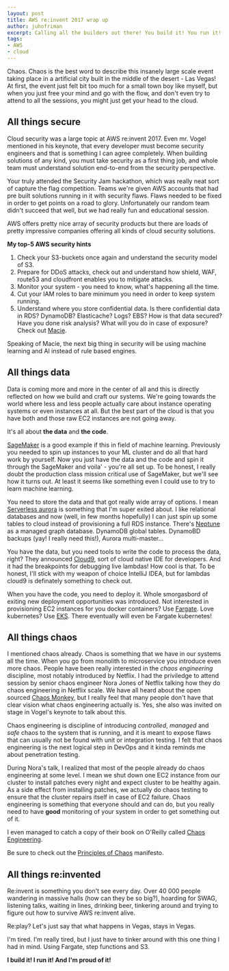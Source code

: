 ```yaml
---
layout: post
title: AWS re:invent 2017 wrap up
author: juhofriman
excerpt: Calling all the builders out there! You build it! You run it! And you are proud of it!
tags:
- AWS
- cloud
---
```


Chaos. Chaos is the best word to describe this insanely large scale event taking place in a artificial city built in the middle of the desert - Las Vegas! At first, the event just felt bit too much for a small town boy like myself, but when you just free your mind and go with the flow, and don't even try to attend to all the sessions, you might just get your head to the cloud.

## All things secure

Cloud security was a large topic at AWS re:invent 2017. Even mr. Vogel mentioned in his keynote, that every developer must become security engineers and that is something I can agree completely. When building solutions of any kind, you must take security as a first thing job, and whole team must understand solution end-to-end from the security perspective.

Your truly attended the Security Jam hackathon, which was really neat sort of capture the flag competition. Teams we're given AWS accounts that had pre built solutions running in it with security flaws. Flaws needed to be fixed in order to get points on a road to glory. Unfortunately our random team didn't succeed that well, but we had really fun and educational session.

AWS offers pretty nice array of security products but there are loads of pretty impressive companies offering all kinds of cloud security solutions.

**My top-5 AWS security hints**

1. Check your S3-buckets once again and understand the security model of S3.
2. Prepare for DDoS attacks, check out and understand how shield, WAF, route53 and cloudfront enables you to mitigate attacks.
3. Monitor your system - you need to know, what's happening all the time.
4. Cut your IAM roles to bare minimum you need in order to keep system running.
5. Understand where you store confidential data. Is there confidential data in RDS? DynamoDB? Elasticache? Logs? EBS? How is that data secured? Have you done risk analysis? What will you do in case of exposure? Check out [Macie](https://aws.amazon.com/macie/).

Speaking of Macie, the next big thing in security will be using machine learning and AI instead of rule based engines.

## All things data

Data is coming more and more in the center of all and this is directly reflected on how we build and craft our systems. We're going towards the world where less and less people actually care about instance operating systems or even instances at all. But the best part of the cloud is that you have both and those raw EC2 instances are not going away.

It's all about **the data** and **the code**.

[SageMaker](https://aws.amazon.com/sagemaker/) is a good example if this in field of machine learning. Previously you needed to spin up instances to your ML cluster and do all that hard work by yourself. Now you just have the data and the code and spin it through the SageMaker and voila' - you're all set up. To be honest, I really doubt the production class mission critical use of SageMaker, but we'll see how it turns out. At least it seems like something even I could use to try to learn machine learning.

You need to store the data and that got really wide array of options. I mean [Serverless aurora](https://aws.amazon.com/blogs/aws/in-the-works-amazon-aurora-serverless/) is something that I'm super exited about. I like relational databases and now (well, in few months hopefully) I can just spin up some tables to cloud instead of provisioning a full RDS instance. There's [Neptune](https://aws.amazon.com/neptune/) as a managed graph database. DynamoDB global tables. DynamoBD backups (yay! I really need this!), Aurora multi-master...

You have the data, but you need tools to write the code to process the data, right? They announced [Cloud9](https://aws.amazon.com/cloud9), sort of cloud native IDE for developers. And it had the breakpoints for debugging live lambdas! How cool is that. To be honest, I'll stick with my weapon of choice IntelliJ IDEA, but for lambdas cloud9 is definately something to check out.

When you have the code, you need to deploy it. Whole smorgasbord of exiting new deployment opportunities was introduced. Not interested in provisioning EC2 instances for you docker containers? Use [Fargate](https://aws.amazon.com/fargate/). Love kubernetes? Use [EKS](https://aws.amazon.com/eks/). There eventually will even be Fargate kubernetes!

## All things chaos

I mentioned chaos already. Chaos is something that we have in our systems all the time. When you go from monolith to microservice you introduce even more chaos. People have been really interested in the *chaos engineering* discipline, most notably introduced by Netflix. I had the priviledge to attend session by senior chaos engineer Nora Jones of Netflix talking how they do chaos engineering in Netflix scale. We have all heard about the open sourced [Chaos Monkey](https://github.com/Netflix/chaosmonkey), but I really feel that many people don't have that clear vision what chaos engineering actually is. Yes, she also was invited on stage in Vogel's keynote to talk about this.

Chaos engineering is discipline of introducing *controlled*, *managed* and *safe* chaos to the system that is running, and it is meant to expose flaws that can usually not be found with unit or integration testing. I felt that chaos engineering is the next logical step in DevOps and it kinda reminds me about penetration testing.

During Nora's talk, I realized that most of the people already do chaos engineering at some level. I mean we shut down one EC2 instance from our cluster to install patches every night and expect cluster to be healthy again. As a side effect from installing patches, we actually do chaos testing to ensure that the cluster repairs itself in case of EC2 failure. Chaos engineering is something that everyone should and can do, but you really need to have **good** monitoring of your system in order to get something out of it.

I even managed to catch a copy of their book on O'Reilly called [Chaos Engineering](http://www.oreilly.com/webops-perf/free/chaos-engineering.csp).

Be sure to check out the [Principles of Chaos](http://principlesofchaos.org/) manifesto.

## All things re:invented

Re:invent is something you don't see every day. Over 40 000 people wandering in massive halls (how can they be so big?), hoarding for SWAG, listening talks, waiting in lines, drinking beer, tinkering around and trying to figure out how to survive AWS re:invent alive.

Re:play? Let's just say that what happens in Vegas, stays in Vegas.

I'm tired. I'm really tired, but I just have to tinker around with this one thing I had in mind. Using Fargate, step functions and S3.

**I build it! I run it! And I'm proud of it!**
